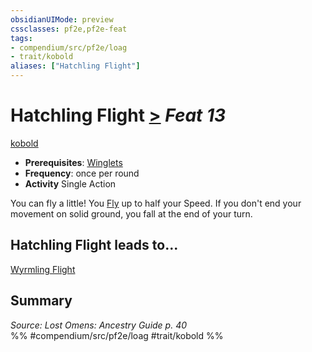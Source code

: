 ```yaml
---
obsidianUIMode: preview
cssclasses: pf2e,pf2e-feat
tags:
- compendium/src/pf2e/loag
- trait/kobold
aliases: ["Hatchling Flight"]
---
```

# Hatchling Flight  [>](rules/core-rulebook/chapter-9-playing-the-game.md#Actions "Single Action") *Feat 13*  
[kobold](rules/traits/kobold-b1.md "Kobold Ancestry & Heritage Trait")  

- **Prerequisites**: [Winglets](compendium/feats/winglets-loag.md)
- **Frequency**: once per round
- **Activity** Single Action

You can fly a little! You [Fly](rules/actions/fly.md) up to half your Speed. If you don't end your movement on solid ground, you fall at the end of your turn.

## Hatchling Flight leads to...

[Wyrmling Flight](compendium/feats/wyrmling-flight-loag.md)

## Summary

*Source: Lost Omens: Ancestry Guide p. 40*  
%% #compendium/src/pf2e/loag #trait/kobold %%